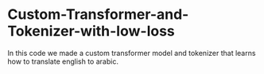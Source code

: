 # Custom-Transformer-and-Tokenizer-with-low-loss

In this code we made a custom transformer model and tokenizer that learns how to translate english to arabic. 
